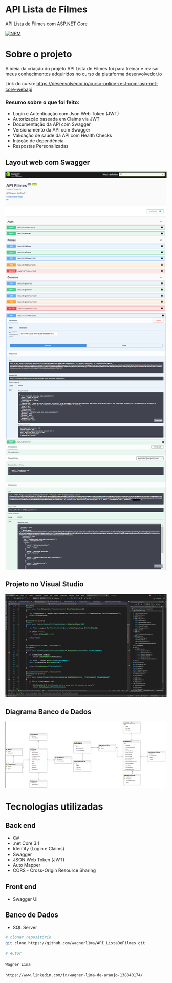 # API Lista de Filmes
API Lista de Filmes com ASP.NET Core

[![NPM](https://img.shields.io/npm/l/react)](https://github.com/wagnerl1ma/API_ListaDeFilmes/blob/master/LICENSE) 

# Sobre o projeto

A ideia da criação do projeto API Lista de Filmes foi para treinar e revisar meus conhecimentos adquiridos no curso da plataforma desenvolvedor.io

Link do curso: https://desenvolvedor.io/curso-online-rest-com-asp-net-core-webapi

### Resumo sobre o que foi feito:
- Login e Autenticação com Json Web Token (JWT)
- Autorização baseada em Claims via JWT
- Documentação da API com Swagger 
- Versionamento da API com Swagger 
- Validação de saúde da API com Health Checks
- Injeção de dependência
- Respostas Personalizadas

## Layout web com Swagger
![Img 1](https://github.com/wagnerl1ma/API_ListaDeFilmes/blob/master/docs/imagens/api_filmes_img3_swagger.png)
![Img 2](https://github.com/wagnerl1ma/API_ListaDeFilmes/blob/master/docs/imagens/api_filmes_img4_swagger_get.png)
![Img 3](https://github.com/wagnerl1ma/API_ListaDeFilmes/blob/master/docs/imagens/api_filmes_img5_swagger_post.png)

## Projeto no Visual Studio
![Img 4](https://github.com/wagnerl1ma/API_ListaDeFilmes/blob/master/docs/imagens/api_filmes_img1.png)

## Diagrama Banco de Dados
![Diagrama](https://github.com/wagnerl1ma/API_ListaDeFilmes/blob/master/docs/imagens/api_filmes_img2_diagrama.png)

# Tecnologias utilizadas
## Back end
- C#
- .net Core 3.1
- Identity (Login e Claims)
- Swagger 
- JSON Web Token (JWT)
- Auto Mapper
- CORS - Cross-Origin Resource Sharing
## Front end
- Swagger UI
## Banco de Dados
- SQL Server

```bash
# clonar repositório
git clone https://github.com/wagnerl1ma/API_ListaDeFilmes.git

# Autor

Wagner Lima

https://www.linkedin.com/in/wagner-lima-de-araujo-138840174/

